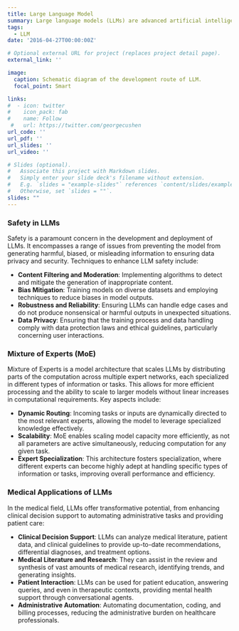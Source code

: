 ```yaml
---
title: Large Language Model
summary: Large language models (LLMs) are advanced artificial intelligence systems capable of understanding, generating, and engaging in human-like text-based conversations across a wide range of topics and languages. Our research focuses on: safety, hallucination evaluation and elimination, model compression, and medical applications.
tags:
  - LLM
date: '2016-04-27T00:00:00Z'

# Optional external URL for project (replaces project detail page).
external_link: ''

image:
  caption: Schematic diagram of the development route of LLM.
  focal_point: Smart

links:
#  - icon: twitter
#    icon_pack: fab
#    name: Follow
 #   url: https://twitter.com/georgecushen
url_code: ''
url_pdf: ''
url_slides: ''
url_video: ''

# Slides (optional).
#   Associate this project with Markdown slides.
#   Simply enter your slide deck's filename without extension.
#   E.g. `slides = "example-slides"` references `content/slides/example-slides.md`.
#   Otherwise, set `slides = ""`.
slides: ""
---
```


### **Safety in LLMs**

Safety is a paramount concern in the development and deployment of LLMs. It encompasses a range of issues from preventing the model from generating harmful, biased, or misleading information to ensuring data privacy and security. Techniques to enhance LLM safety include:

- **Content Filtering and Moderation**: Implementing algorithms to detect and mitigate the generation of inappropriate content.
- **Bias Mitigation**: Training models on diverse datasets and employing techniques to reduce biases in model outputs.
- **Robustness and Reliability**: Ensuring LLMs can handle edge cases and do not produce nonsensical or harmful outputs in unexpected situations.
- **Data Privacy**: Ensuring that the training process and data handling comply with data protection laws and ethical guidelines, particularly concerning user interactions.

### **Mixture of Experts (MoE)**

Mixture of Experts is a model architecture that scales LLMs by distributing parts of the computation across multiple expert networks, each specialized in different types of information or tasks. This allows for more efficient processing and the ability to scale to larger models without linear increases in computational requirements. Key aspects include:

- **Dynamic Routing**: Incoming tasks or inputs are dynamically directed to the most relevant experts, allowing the model to leverage specialized knowledge effectively.
- **Scalability**: MoE enables scaling model capacity more efficiently, as not all parameters are active simultaneously, reducing computation for any given task.
- **Expert Specialization**: This architecture fosters specialization, where different experts can become highly adept at handling specific types of information or tasks, improving overall performance and efficiency.

### **Medical Applications of LLMs**

In the medical field, LLMs offer transformative potential, from enhancing clinical decision support to automating administrative tasks and providing patient care:

- **Clinical Decision Support**: LLMs can analyze medical literature, patient data, and clinical guidelines to provide up-to-date recommendations, differential diagnoses, and treatment options.
- **Medical Literature and Research**: They can assist in the review and synthesis of vast amounts of medical research, identifying trends, and generating insights.
- **Patient Interaction**: LLMs can be used for patient education, answering queries, and even in therapeutic contexts, providing mental health support through conversational agents.
- **Administrative Automation**: Automating documentation, coding, and billing processes, reducing the administrative burden on healthcare professionals.
